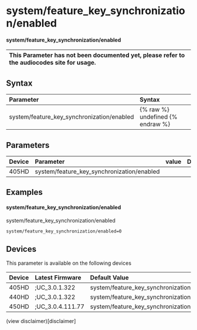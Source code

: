 ﻿---
description: system/feature_key_synchronization/enabled
search:
    keywords: ['system','feature_key_synchronization','enabled']
---

# system/feature_key_synchronization/enabled

#### system/feature_key_synchronization/enabled


| This Parameter has not been documented yet, please refer to the audiocodes site for usage.  |
| :--- |

## Syntax
| Parameter | Syntax |
| :--- | :--- |
|system/feature_key_synchronization/enabled | {% raw %} undefined {% endraw %} |

## Parameters
|Device|Parameter|value|Description|
|:---|:---|:---|:---|
| 405HD | system/feature_key_synchronization/enabled |  |  |

## Examples
#### system/feature_key_synchronization/enabled

system/feature_key_synchronization/enabled

```
system/feature_key_synchronization/enabled=0
```

## Devices
This parameter is available on the following devices

| Device | Latest Firmware | Default Value |
|:---|:---|:---|
| 405HD | ;UC_3.0.1.322 | system/feature_key_synchronization/enabled=0 
| 440HD | ;UC_3.0.1.322 | system/feature_key_synchronization/enabled=0 
| 450HD | ;UC_3.0.4.111.77 | system/feature_key_synchronization/enabled=0 

(view disclaimer)[disclaimer]
